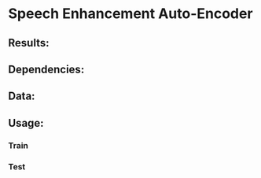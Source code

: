 # Speech Enhancement Auto-Encoder

## Results:

## Dependencies:

## Data:

## Usage:

### Train

### Test
